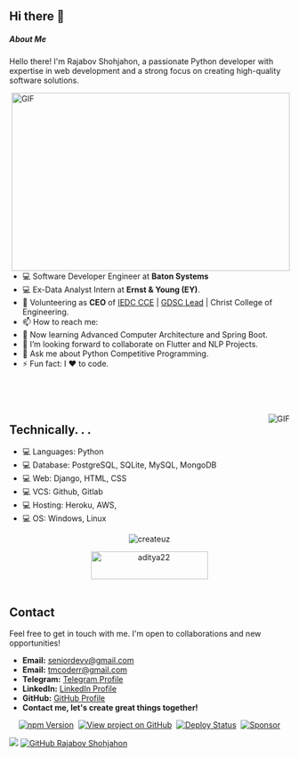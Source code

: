 ## Hi there 👋

##### About Me

Hello there! I'm Rajabov Shohjahon, a passionate Python developer with expertise in web development and a strong focus
on creating high-quality software solutions.


<!-- <p align="left"> <img src="https://github-readme-stats.vercel.app/api?username=createuz&show_icons=true&theme=gotham" alt="createuz" width="453" height="320"/> -->

<img align="right" alt="GIF" src="https://github.com/abhisheknaiidu/abhisheknaiidu/blob/master/code.gif?raw=true" width="500" height="320" />

- 💻 Software Developer Engineer at **Baton Systems**
- 💻 Ex-Data Analyst Intern at **Ernst & Young (EY)**.
- 🔭 Volunteering as **CEO** of [IEDC CCE](https://iedc.cce.edu.in/) | [GDSC Lead](https://gdsc-cce.netlify.app/#/) |
  Christ College of Engineering.
- 📫 How to reach me:
- 🌱 Now learning Advanced Computer Architecture and Spring Boot.
- 👯 I’m looking forward to collaborate on Flutter and NLP Projects.
- 💬 Ask me about Python Competitive Programming.
- ⚡ Fun fact: I ❤️ to code.

<p>&nbsp;</p>
<p>&nbsp;</p>

<img align="right" alt="GIF" src="https://github-readme-stats-eight-theta.vercel.app/api?username=createuz&show_icons=true&include_all_commits=true&count_private=true&bg_color=333399,333399,333399,000000&title_color=fff&text_color=fff&icon_color=fff" />

## Technically. . .
- 💻 Languages: Python
- 💻 Database: PostgreSQL, SQLite, MySQL, MongoDB
- 💻 Web: Django, HTML, CSS
- 💻 VCS: Github, Gitlab
- 💻 Hosting: Heroku, AWS, 
- 💻 OS: Windows, Linux

<p align="center"><img src="https://github-profile-trophy.vercel.app/?username=createuz&rank=-C,-A" alt="createuz" /> </p>

<p align="center">
  <a href="https://www.buymeacoffee.com/aditya22"> <img src="https://cdn.buymeacoffee.com/buttons/v2/default-yellow.png" height="50" width="210" alt="aditya22" /></a>
<br>
<br>
</p>

## Contact

Feel free to get in touch with me. I'm open to collaborations and new opportunities!

- **Email:** seniordevv@gmail.com
- **Email:** tmcoderr@gmail.com
- **Telegram:** [Telegram Profile](https://t.me/tmcoderr)
- **LinkedIn:** [LinkedIn Profile](https://www.linkedin.com/in/shohjahon-rajabov-8758b9272/)
- **GitHub:** [GitHub Profile](https://github.com/createuz)
- **Contact me, let's create great things together!**
  
<p align="center">
  <a href="https://badge.fury.io/js/react-social-media-embed" target="_blank" rel="noopener noreferrer"><img src="https://badge.fury.io/js/react-social-media-embed.svg" alt="npm Version" /></a>&nbsp;
  <a href="https://github.com/justinmahar/react-social-media-embed/" target="_blank" rel="noopener noreferrer"><img src="https://img.shields.io/badge/GitHub-Source-success" alt="View project on GitHub" /></a>&nbsp;
  <a href="https://github.com/justinmahar/react-social-media-embed/actions?query=workflow%3ADeploy" target="_blank" rel="noopener noreferrer"><img src="https://github.com/justinmahar/react-social-media-embed/workflows/Deploy/badge.svg" alt="Deploy Status" /></a>&nbsp;
  <a href="https://github.com/sponsors/justinmahar" target="_blank" rel="noopener noreferrer"><img src="https://img.shields.io/static/v1?label=Sponsor&message=%E2%9D%A4&logo=GitHub&color=%23fe8e86" alt="Sponsor"/></a>
</p>

![](https://komarev.com/ghpvc/?username=createuz)
[![GitHub Rajabov Shohjahon](https://img.shields.io/github/followers/createuz?label=follow&style=social)](https://github.com/createuz)





